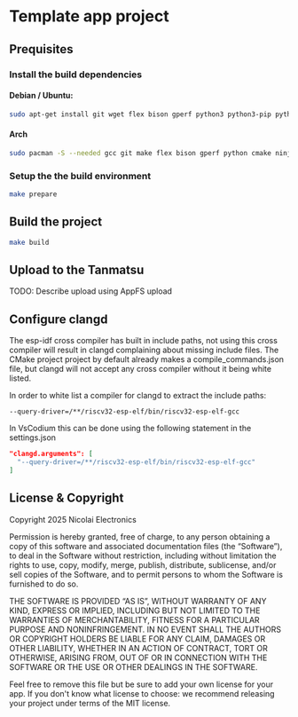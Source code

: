 # Template app project

## Prequisites

### Install the build dependencies

#### Debian / Ubuntu: 

```bash
sudo apt-get install git wget flex bison gperf python3 python3-pip python3-venv cmake ninja-build ccache libffi-dev libssl-dev dfu-util libusb-1.0-0
```

#### Arch

```bash
sudo pacman -S --needed gcc git make flex bison gperf python cmake ninja ccache dfu-util libusb
``` 

### Setup the the build environment

```bash
make prepare
```

## Build the project

```bash
make build
```

## Upload to the Tanmatsu

TODO: Describe upload using AppFS upload

## Configure clangd

The esp-idf cross compiler has built in include paths, not using this cross compiler will result in clangd complaining about missing include files.
The CMake project project by default already makes a compile_commands.json file, but clangd will not accept any cross compiler without it being white listed.

In order to white list a compiler for clangd to extract the include paths:

```
--query-driver=/**/riscv32-esp-elf/bin/riscv32-esp-elf-gcc
```

In VsCodium this can be done using the following statement in the settings.json

```json
"clangd.arguments": [
  "--query-driver=/**/riscv32-esp-elf/bin/riscv32-esp-elf-gcc"
]
```

## License & Copyright

Copyright 2025 Nicolai Electronics

Permission is hereby granted, free of charge, to any person obtaining a copy of this software and associated documentation files (the “Software”), to deal in the Software without restriction, including without limitation the rights to use, copy, modify, merge, publish, distribute, sublicense, and/or sell copies of the Software, and to permit persons to whom the Software is furnished to do so.

THE SOFTWARE IS PROVIDED “AS IS”, WITHOUT WARRANTY OF ANY KIND, EXPRESS OR IMPLIED, INCLUDING BUT NOT LIMITED TO THE WARRANTIES OF MERCHANTABILITY, FITNESS FOR A PARTICULAR PURPOSE AND NONINFRINGEMENT. IN NO EVENT SHALL THE AUTHORS OR COPYRIGHT HOLDERS BE LIABLE FOR ANY CLAIM, DAMAGES OR OTHER LIABILITY, WHETHER IN AN ACTION OF CONTRACT, TORT OR OTHERWISE, ARISING FROM, OUT OF OR IN CONNECTION WITH THE SOFTWARE OR THE USE OR OTHER DEALINGS IN THE SOFTWARE.

Feel free to remove this file but be sure to add your own license for your app.
If you don't know what license to choose: we recommend releasing your project under terms of the MIT license.

